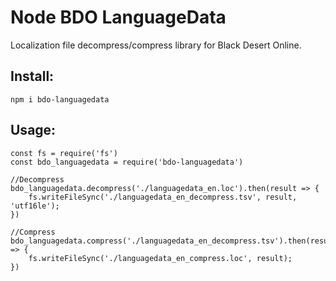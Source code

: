 # Node BDO LanguageData

Localization file decompress/compress library for Black Desert Online.

## Install:

```
npm i bdo-languagedata
```

## Usage:

```
const fs = require('fs')
const bdo_languagedata = require('bdo-languagedata')

//Decompress
bdo_languagedata.decompress('./languagedata_en.loc').then(result => {
	fs.writeFileSync('./languagedata_en_decompress.tsv', result, 'utf16le');
})

//Compress
bdo_languagedata.compress('./languagedata_en_decompress.tsv').then(result => {
	fs.writeFileSync('./languagedata_en_compress.loc', result);
})
```
